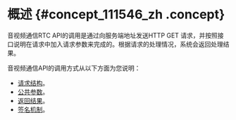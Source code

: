 # 概述 {#concept_111546_zh .concept}

音视频通信RTC API的调用是通过向服务端地址发送HTTP GET 请求，并按照接口说明在请求中加入请求参数来完成的。根据请求的处理情况，系统会返回处理结果。

音视频通信API的调用方式从以下方面为您说明：

-   [请求结构](cn.zh-CN/API参考/调用方式/请求结构.md#)。
-   [公共参数](cn.zh-CN/API参考/调用方式/公共参数.md#)。
-   [返回结果](cn.zh-CN/API参考/调用方式/返回结果.md#)。
-   [签名机制](cn.zh-CN/API参考/调用方式/签名机制.md#)。

